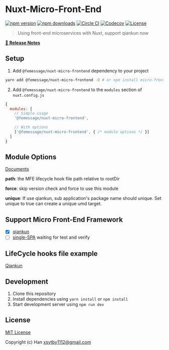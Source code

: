 # Nuxt-Micro-Front-End

[![npm version][npm-version-src]][npm-version-href]
[![npm downloads][npm-downloads-src]][npm-downloads-href]
[![Circle CI][circle-ci-src]][circle-ci-href]
[![Codecov][codecov-src]][codecov-href]
[![License][license-src]][license-href]

> Using front-end microservices with Nuxt, support qiankun now

[📖 **Release Notes**](./CHANGELOG.md)

## Setup

1. Add `@femessage/nuxt-micro-frontend` dependency to your project

```bash
yarn add @femessage/nuxt-micro-frontend -D # or npm install micro-front-end
```

2. Add `@femessage/nuxt-micro-frontend` to the `modules` section of `nuxt.config.js`

```js
{
  modules: [
    // Simple usage
    '@femessage/nuxt-micro-frontend',

    // With options
    ['@femessage/nuxt-micro-frontend', { /* module options */ }]
  ]
}
```

## Module Options

[Documents](https://github.com/lianghx-319/micro-nuxt/blob/master/lib/module.js)

**path**: the MFE lifecycle hook file path relative to rootDir

**force**: skip version check and force to use this module

**unique**: If use qiankun, sub application's package name should unique. Set unique to true can create a unique umd target.

## Support Micro Front-End Framework
- [x] [qiankun](https://github.com/umijs/qiankun)
- [ ] [single-SPA](https://github.com/single-spa/single-spa) waiting for test and verify

## LifeCycle hooks file example
[Qiankun](https://github.com/lianghx-319/micro-nuxt/blob/master/example/mfe.js)

## Development

1. Clone this repository
2. Install dependencies using `yarn install` or `npm install`
3. Start development server using `npm run dev`

## License

[MIT License](./LICENSE)

Copyright (c) Han <xsytby1112@gmail.com>

<!-- Badges -->
[npm-version-src]: https://img.shields.io/npm/v/@femessage/nuxt-micro-frontend/latest.svg?style=flat-square
[npm-version-href]: https://npmjs.com/package/@femessage/nuxt-micro-frontend

[npm-downloads-src]: https://img.shields.io/npm/dt/@femessage/nuxt-micro-frontend.svg?style=flat-square
[npm-downloads-href]: https://npmjs.com/package/@femessage/nuxt-micro-frontend

[circle-ci-src]: https://img.shields.io/circleci/project/github/.svg?style=flat-square
[circle-ci-href]: https://circleci.com/gh/

[codecov-src]: https://img.shields.io/codecov/c/github/.svg?style=flat-square
[codecov-href]: https://codecov.io/gh/

[license-src]: https://img.shields.io/npm/l/@femessage/nuxt-micro-frontend.svg?style=flat-square
[license-href]: https://npmjs.com/package/m@femessage/nuxt-micro-frontend
